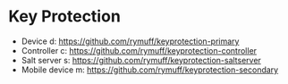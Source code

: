 # Key Protection

* Device d: https://github.com/rymuff/keyprotection-primary
* Controller c: https://github.com/rymuff/keyprotection-controller
* Salt server s: https://github.com/rymuff/keyprotection-saltserver
* Mobile device m: https://github.com/rymuff/keyprotection-secondary
